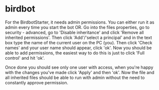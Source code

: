 # birdbot

For the BirdbotStarter, it needs admin permissions. You can either run it as admin every time you start the bot OR. Go into the files properties, go to security - advanced, go to 'Disable inheritance' and click 'Remove all inherited permissions'. Then click 'Add'/'select a principal' and in the text box type the name of the current user on the PC (you). Then click 'Check names' and your user name should appear, click 'ok'. Now you should be able to add permissions, the easiest way to do this is just to click 'Full control' and hit 'ok'. 

Once done you should see only one user with access, when you're happy with the changes you've made click 'Apply' and then 'ok'. Now the file and all inherited files should be able to run with admin without the need to constantly approve permission.
